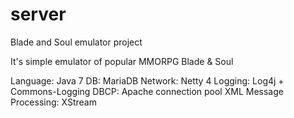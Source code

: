 server
======

Blade and Soul emulator project

It's simple emulator of popular MMORPG Blade & Soul

Language: Java 7
DB: MariaDB
Network: Netty 4
Logging: Log4j + Commons-Logging
DBCP: Apache connection pool
XML Message Processing: XStream
